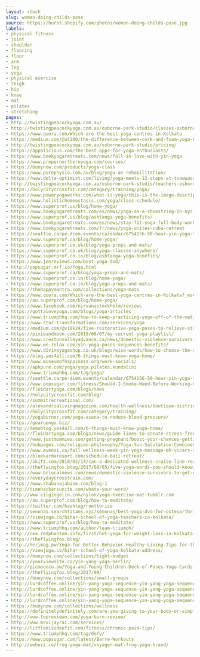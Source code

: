 ```yaml
---
layout: stock
slug: woman-doing-childs-pose
source: https://burst.shopify.com/photos/woman-doing-childs-pose.jpg
labels:
- physical fitness
- joint
- shoulder
- flooring
- floor
- arm
- leg
- yoga
- physical exercise
- thigh
- hip
- knee
- mat
- pilates
- stretching
pages:
- http://twistingpeacockyoga.com.au/
- http://twistingpeacockyoga.com.au/osborne-park-studio/classes-osborne-park/
- https://www.quora.com/Which-are-the-best-yoga-centres-in-Kolkata
- https://medium.com/@al100/the-difference-between-cork-and-foam-yoga-blocks-23cd46316f51
- http://twistingpeacockyoga.com.au/osborne-park-studio/pricing/
- https://appolicious.com/the-best-apps-for-yoga-enthusiasts/
- https://www.bookyogaretreats.com/news/fall-in-love-with-yin-yoga
- https://www.propernorthernyoga.com/courses/
- https://buoynow.com/products/yoga-class
- https://www.purephysio.com.au/blog/yoga-as-rehabilitation/
- https://www.delta-optimist.com/living/yoga-meets-12-steps-at-tsawwassen-s-little-house-1.23460383
- http://twistingpeacockyoga.com.au/osborne-park-studio/teachers-osborne-park/
- https://holycitycrossfit.com/category/training/yoga/
- https://www.poweryogaworks.com/what-is-yoga/this-is-the-image-description-42/
- https://www.holistichomeostasis.com/yoga/class-schedule/
- https://www.superprof.us/blog/home-yoga/
- https://www.bookyogaretreats.com/es/news/yoga-on-a-shoestring-in-nyc
- https://www.superprof.us/blog/ashtanga-yoga-benefits/
- https://www.bookyogaretreats.com/es/news/stay-fit-yoga-full-body-workout
- https://www.bookyogaretreats.com/fr/news/yoga-unites-cuba-retreat
- https://seattle.carpe-diem.events/calendar/6754156-50-hour-yin-yoga-training-new-improved-schedule-at-13246-woodinville-redmond-rd-ne-redmond-wa-98052-2020-united-states/
- https://www.superprof.ca/blog/home-yoga/
- https://www.superprof.co.uk/blog/yoga-props-and-mats/
- https://www.superprof.co.uk/blog/yoga-classes-anywhere/
- https://www.superprof.co.in/blog/ashtanga-yoga-benefits/
- https://www.jenreviews.com/best-yoga-dvd/
- http://popsugar.mrf.io/Yoga.html
- https://www.superprof.ca/blog/yoga-props-and-mats/
- https://www.superprof.co.in/blog/home-yoga/
- https://www.superprof.co.in/blog/yoga-props-and-mats/
- https://thehappymantra.com/collections/yoga-mats
- https://www.quora.com/Which-are-the-best-yoga-centres-in-Kolkata?_escaped_fragment_=n=12
- https://au.superprof.com/blog/home-yoga/
- https://www.facebook.com/nirvanastockholm/reviews
- https://gottaloveyoga.com/blogs/yoga-articles
- https://www.triumphhq.com/how-to-keep-practicing-yoga-off-of-the-mat/
- https://www.star-transformations.com/services/yoga
- https://medium.com/@v10k24/five-restorative-yoga-poses-to-relieve-stress-anxiety-3ffbf67a54ad
- https://pixieandmoon.com/2018/06/07/my-current-yoga-playlist/
- https://www.crestonvalleyadvance.ca/news/domestic-violence-survivors-to-get-new-supports-in-castlegar-and-creston/
- https://www.we-relax.com/yin-yoga-poses-sequences-benefits/
- https://www.divineyogashop.co.uk/blogs/wise-words/how-to-choose-the-right-yoga-mat-for-you-buying-guide-for-yoga-mats
- https://blog.yes4all.com/6-things-must-know-yoga-home/
- https://www.museumofhappiness.org/work-socials/
- https://apkpure.com/yoga/yoga.pilates.kundalini
- https://www.triumphhq.com/tag/yoga/
- https://seattle.carpe-diem.events/calendar/6754156-50-hour-yin-yoga-training-new-improved-schedule-at-13246-woodinville-redmond-rd-ne-redmond-wa-98052-2020-united-states/?mode=modal
- https://www.popsugar.com/fitness/Should-I-Smoke-Weed-Before-Working-Out-44542314
- https://fluidartyoga.com/blogs/news
- https://holycitycrossfit.com/blog/
- https://summitrecreational.com/
- https://alexandrialivingmagazine.com/health-wellness/boutique-district-s-sweat-crawl-is-saturday/
- https://holycitycrossfit.com/category/training/
- https://yogaburner.com/yoga-asana-to-reduce-blood-pressure/
- https://gearupngo.biz/
- http://demoblog.yes4all.com/6-things-must-know-yoga-home/
- https://fluidartyoga.com/blogs/news/guide-lines-to-create-stress-free-spaces
- https://www.justmommies.com/getting-pregnant/boost-your-chances-getting-pregnant/easy-yoga-poses-to-boost-fertility
- https://hubpages.com/religion-philosophy/Yoga-Sun-Salutation-Combined-with-Gratitude-Prayer
- https://www.evensi.ca/fall-wellness-week-yin-yoga-massage-mh-vicars-school-therapy-edmonton-campus/272464218
- https://bluekarmaresort.com/schedule-bali-retreat/
- https://skift.com/2018/02/14/can-a-dedicated-wellness-cruise-line-really-succeed/
- https://theflyingfox.blog/2017/09/05/five-yoga-words-you-should-know/
- https://www.bclocalnews.com/news/domestic-violence-survivors-to-get-new-supports-in-castlegar-and-creston/
- https://everydaycrosstrain.com/
- https://www.shabanajabine.com/blog-1
- http://timehackersunite.com/whats-your-word/
- http://www.cilgingelin.com/nylon/yoga-exercise-mat-tumblr.com
- https://au.superprof.com/blog/how-to-meditate/
- https://twitter.com/hashtag/roottorise
- http://senonas.searchtitans.xyz/senonas/best-yoga-dvd-for-osteoarthritis.shtml
- https://viewjoga.co/bihar-school-of-yoga-teachers-in-kolkata/
- https://www.superprof.us/blog/how-to-meditate/
- https://www.triumphhq.com/author/team-triumph/
- http://cea.redphantom.info/first/hot-yoga-for-weight-loss-in-kolkata.pl
- https://theflyingfox.blog/
- http://herimag.pw/Yoga-for-Better-Behavior-Healthy-Living-Tips-for-the-Family.html
- https://viewjoga.co/bihar-school-of-yoga-kolkata-address/
- https://buoynow.com/collections/tight-budget
- https://yourviewsite.co/yin-yang-yoga-berlin/
- http://picmoonco.pw/Yoga-and-Young-Children-Deck-of-Poses-Yoga-Cards-Great-way.html
- https://theflyingfox.blog/2017/09/
- https://buoynow.com/collections/small-groups
- http://lurdcoffee.online/yin-yang-yoga-sequence-yin-yang-yoga-sequence/online-yoga-classes.html
- http://lurdcoffee.online/yin-yang-yoga-sequence-yin-yang-yoga-sequence/a-yin-yoga-sequence.html
- http://lurdcoffee.online/yin-yang-yoga-sequence-yin-yang-yoga-sequence/yin-yang-yoga-for-commitment.html
- http://lurdcoffee.online/yin-yang-yoga-sequence-yin-yang-yoga-sequence/yin-yang-yoga-workshop.html
- https://buoynow.com/collections/wellness
- https://definitelydefinitely.com/are-you-giving-to-your-body-or-simply-testing-it/
- http://www.topreviewo.com/yoga-burn-review/
- http://www.mrvijayrai.com/services/
- http://littlemissdeefit.com/fitness/chronic-pain-tips/
- https://www.triumphhq.com/tag/defy/
- https://www.popsugar.com/latest/Barre-Workouts
- http://webuzz.co/frog-yoga-mat/voyager-mat-frog-yoga-brand/
---
```

